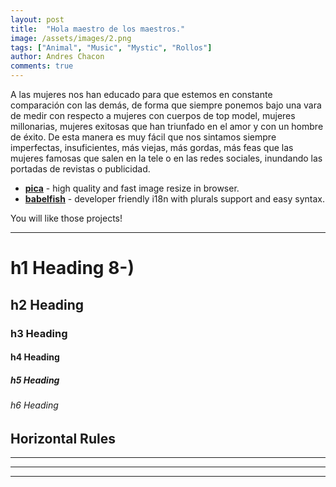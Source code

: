 ```yaml
---
layout: post
title:  "Hola maestro de los maestros."
image: /assets/images/2.png
tags: ["Animal", "Music", "Mystic", "Rollos"]
author: Andres Chacon
comments: true
---
```

A las mujeres nos han educado para que estemos en constante comparación con las demás, de forma que siempre ponemos bajo una vara de medir con respecto a mujeres con cuerpos de top model, mujeres millonarias, mujeres exitosas que han triunfado en el amor y con un hombre de éxito. De esta manera es muy fácil que nos sintamos siempre imperfectas, insuficientes, más viejas, más gordas, más feas que las mujeres famosas que salen en la tele o en las redes sociales, inundando las portadas de revistas o publicidad.

- __[pica](https://nodeca.github.io/pica/demo/)__ - high quality and fast image
  resize in browser.
- __[babelfish](https://github.com/nodeca/babelfish/)__ - developer friendly
  i18n with plurals support and easy syntax.

You will like those projects!

---

# h1 Heading 8-)
## h2 Heading
### h3 Heading
#### h4 Heading
##### h5 Heading
###### h6 Heading


## Horizontal Rules

___

---

***
